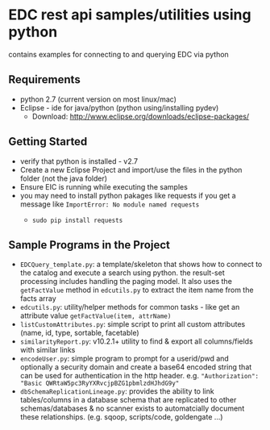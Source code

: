 # EDC rest api samples/utilities using python

contains examples for connecting to and querying EDC via python

Requirements
------------
* python 2.7 (current version on most linux/mac)
* Eclipse - ide for java/python (python using/installing pydev)
  * Download: http://www.eclipse.org/downloads/eclipse-packages/
  
Getting Started
---------------
* verify that python is installed - v2.7
* Create a new Eclipse Project and import/use the files in the python folder (not the java folder)
* Ensure EIC is running while executing the samples
* you may need to install python pakages like requests if you get a message like `ImportError: No module named requests`
  * ```
    sudo pip install requests
    ```

Sample Programs in the Project
------------------------------

* `EDCQuery_template.py`:  a template/skeleton that shows how to connect to the catalog and execute a search using python.  the result-set processing includes handling the paging model.  It also uses the `getFactValue` method in `edcutils.py` to extract the item name from the facts array
* `edcutils.py`:  utility/helper methods for common tasks - like get an attribute value `getFactValue(item, attrName)`
* `listCustomAttributes.py`: simple script to print all custom attributes (name, id, type, sortable, facetable)
* `similarityReport.py`: v10.2.1+ utility to find & export all columns/fields with similar links
* `encodeUser.py`: simple program to prompt for a userid/pwd and optionally a security domain and create a base64 encoded string that can be used for authentication in the http header.  e.g. ```"Authorization": "Basic QWRtaW5pc3RyYXRvcjpBZG1pbmlzdHJhdG9y"```
* `dbSchemaReplicationLineage.py`: provides the ability to link tables/columns in a database schema that are replicated to other schemas/databases & no scanner exists to automatcially document these relationships.  (e.g. sqoop, scripts/code, goldengate ...)


